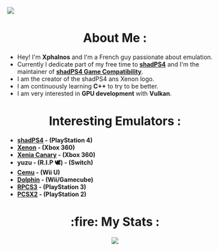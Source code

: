 <img src="https://komarev.com/ghpvc/?username=Xphalnos&style=flat&color=blue"/>

<h1 align="center">
  <b>About Me :</b>
</h1>

- Hey! I'm **Xphalnos** and I'm a French guy passionate about emulation.
- Currently I dedicate part of my free time to [**shadPS4**](https://github.com/shadps4-emu/shadPS4) and I'm the maintainer of [**shadPS4 Game Compatibility**](https://github.com/shadps4-emu/shadps4-game-compatibility).
- I am the creator of the shadPS4 ans Xenon logo.
- I am continuously learning **C++** to try to be better.
- I am very interested in **GPU development** with **Vulkan**.

<h1 align="center">
  <b>Interesting Emulators :</b>
</h1>

- **[shadPS4](https://github.com/shadps4-emu/shadPS4) - (PlayStation 4)**
- **[Xenon](https://github.com/bitsh1ft3r/Xenon) - (Xbox 360)**
- **[Xenia Canary](https://github.com/xenia-canary/xenia-canary) - (Xbox 360)**
- **yuzu - (R.I.P :dove:) - (Switch)**
- **[Cemu](https://github.com/cemu-project/Cemu) - (Wii U)**
- **[Dolphin](https://github.com/dolphin-emu/dolphin) - (Wii/Gamecube)**
- **[RPCS3](https://github.com/RPCS3/rpcs3) - (PlayStation 3)**
- **[PCSX2](https://github.com/PCSX2/pcsx2) - (PlayStation 2)**

<h1 align="center">
  <b>:fire: My Stats :</b>
</h1>

<p align="center">
  <a href="https://github.com/Xphalnos/Xphalnos/blob/main/Profile%20Picture.png"><img src="http://github-readme-streak-stats.herokuapp.com?user=Xphalnos&theme=dark&background=000000"></a>
</p>
